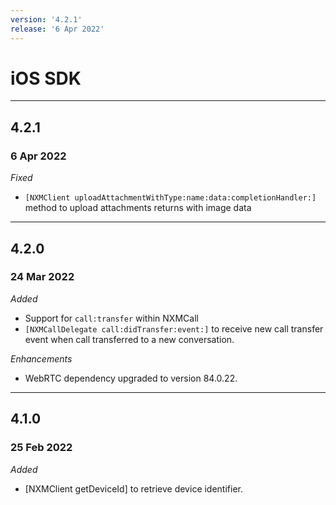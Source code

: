 ```yaml
---
version: '4.2.1'
release: '6 Apr 2022'
---
```

# iOS SDK

---

## 4.2.1
### 6 Apr 2022

*Fixed*

- `[NXMClient uploadAttachmentWithType:name:data:completionHandler:]` method to upload attachments returns with image data

---

## 4.2.0
### 24 Mar 2022

*Added*

- Support for `call:transfer` within NXMCall
- `[NXMCallDelegate call:didTransfer:event:]` to receive new call transfer event when call transferred to a new conversation.

*Enhancements*

- WebRTC dependency upgraded to version 84.0.22.

---

## 4.1.0
### 25 Feb 2022

*Added*

- [NXMClient getDeviceId] to retrieve device identifier.